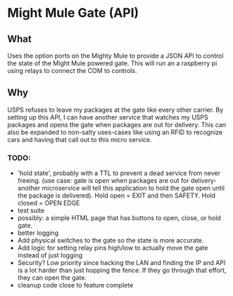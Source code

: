# Might Mule Gate (API)

## What
Uses the option ports on the Mighty Mule to provide a JSON API
to control the state of the Might Mule powered gate. This will
run an a raspberry pi using relays to connect the COM to controls.

## Why
USPS refuses to leave my packages at the gate like every other carrier.
By setting up this API, I can have another service that watches my USPS packages
and opens the gate when packages are out for delivery. This can also be
expanded to non-salty uses-cases like using an RFID to recognize cars and
having that call out to this micro service.

### TODO:
* 'hold state', probably with a TTL to prevent a dead service from never freeing. (use case: gate is open when packages are out for delivery- another microservice will tell this application to hold the gate open until the package is delivered). Hold open = EXIT and then SAFETY. Hold closed = OPEN EDGE
* test suite
* possibly: a simple HTML page that has buttons to open, close, or hold gate.
* better logging
* Add physical switches to the gate so the state is more accurate.
* Add logic for setting relay pins high/low to actually move the gate instead of just logging
* Security? Low priority since hacking the LAN and finding the IP and API is a lot harder than just hopping the fence. If they go through that effort, they can open the gate.
* cleanup code close to feature complete
